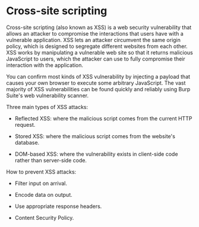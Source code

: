 # Cross-site scripting

Cross-site scripting (also known as XSS) is a web security vulnerability that allows an attacker to compromise the interactions that users have with a vulnerable application. XSS lets an attacker circumvent the same origin policy, which is designed to segregate different websites from each other. XSS works by manipulating a vulnerable web site so that it returns malicious JavaScript to users, which the attacker can use to fully compromise their interaction with the application.

You can confirm most kinds of XSS vulnerability by injecting a payload that causes your own browser to execute some arbitrary JavaScript. The vast majority of XSS vulnerabilities can be found quickly and reliably using Burp Suite's web vulnerability scanner.

Three main types of XSS attacks:

- Reflected XSS: where the malicious script comes from the current HTTP request.

- Stored XSS: where the malicious script comes from the website's database.

- DOM-based XSS: where the vulnerability exists in client-side code rather than server-side code.

How to prevent XSS attacks:

- Filter input on arrival.

- Encode data on output.

- Use appropriate response headers.

- Content Security Policy.
